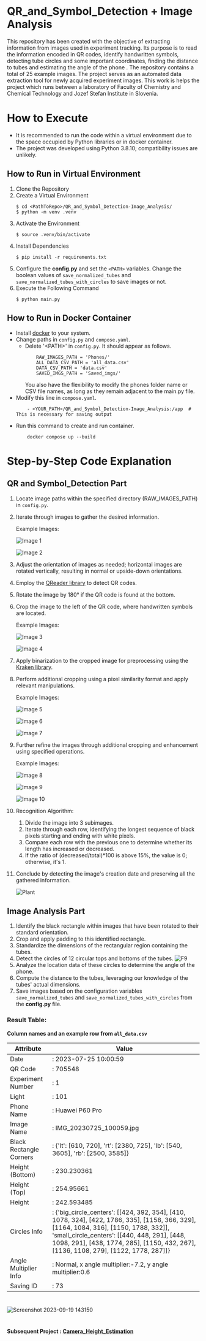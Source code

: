 # QR_and_Symbol_Detection + Image Analysis

This repository has been created with the objective of extracting information from images used in experiment tracking. Its purpose is to read the information encoded in QR codes, identify handwritten symbols, detecting tube circles and some important coordinates, finding the distance to tubes and estimating the angle of the phone . The repository contains a total of 25 example images. The project serves as an automated data extraction tool for newly acquired experiment images. This work is helps the project which runs between a laboratory of Faculty of Chemistry and Chemical Technology and Jozef Stefan Institute in Slovenia.

# How to Execute

- It is recommended to run the code within a virtual environment due to the space occupied by Python libraries or in docker container.
- The project was developed using Python 3.8.10; compatibility issues are unlikely.

## How to Run in Virtual Environment

1. Clone the Repository
2. Create a Virtual Environment
    ```
    $ cd <PathToRepo>/QR_and_Symbol_Detection-Image_Analysis/
    $ python -m venv .venv
    ```
3. Activate the Environment
    ```
    $ source .venv/bin/activate
    ```
4. Install Dependencies
    ```
    $ pip install -r requirements.txt
    ```
5. Configure the **config.py** and set the `<PATH>` variables. Change the boolean values of `save_normalized_tubes` and `save_normalized_tubes_with_circles` to save images or not.
6. Execute the Following Command
    ```
    $ python main.py
    ```
## How to Run in Docker Container

- Install [docker](https://docs.docker.com/engine/install/) to your system.
- Change paths in `config.py` and `compose.yaml`.
    - Delete '\<PATH>' in `config.py`. It should appear as follows.
        ```
            RAW_IMAGES_PATH = 'Phones/'
            ALL_DATA_CSV_PATH = 'all_data.csv'
            DATA_CSV_PATH = 'data.csv'
            SAVED_IMGS_PATH = 'Saved_imgs/'
        ```
        You also have the flexibility to modify the phones folder name or CSV file names, as long as they remain adjacent to the main.py file.
- Modify this line in `compose.yaml`.
    ```
        - <YOUR_PATH>/QR_and_Symbol_Detection-Image_Analysis:/app  # This is necessary for saving output
    ```
- Run this command to create and run container.
    ```
        docker compose up --build
    ```

# Step-by-Step Code Explanation
## QR and Symbol_Detection Part
1. Locate image paths within the specified directory (RAW_IMAGES_PATH) in `config.py`.
2. Iterate through images to gather the desired information.

    Example Images:

    ![Image 1](https://github.com/Alperenlcr/QR_and_Symbol_Detection-Image_Analysis/assets/75525649/f7cc1f7a-bd0c-4463-9882-87b5c5ac6913)

    ![Image 2](https://github.com/Alperenlcr/QR_and_Symbol_Detection-Image_Analysis/assets/75525649/34dc0f95-9e29-400d-ba39-d61f8fe0f1c5)

3. Adjust the orientation of images as needed; horizontal images are rotated vertically, resulting in normal or upside-down orientations.
4. Employ the [QReader library](https://pypi.org/project/qreader/) to detect QR codes.
5. Rotate the image by 180° if the QR code is found at the bottom.
6. Crop the image to the left of the QR code, where handwritten symbols are located.

    Example Images:

    ![Image 3](https://github.com/Alperenlcr/QR_and_Symbol_Detection-Image_Analysis/assets/75525649/bbac2c79-f999-4cb4-8fd3-edebcf810bb9)

    ![Image 4](https://github.com/Alperenlcr/QR_and_Symbol_Detection-Image_Analysis/assets/75525649/29b4fff9-9dce-464d-8723-fa11d4cac8aa)

7. Apply binarization to the cropped image for preprocessing using the [Kraken library](https://pypi.org/project/kraken/).
8. Perform additional cropping using a pixel similarity format and apply relevant manipulations.

    Example Images:

    ![Image 5](https://github.com/Alperenlcr/QR_and_Symbol_Detection-Image_Analysis/assets/75525649/96f90bc1-0105-45a9-805a-f04c863da529)

    ![Image 6](https://github.com/Alperenlcr/QR_and_Symbol_Detection-Image_Analysis/assets/75525649/a8f5a419-1ae8-4883-add5-b2dc4133cb36)

    ![Image 7](https://github.com/Alperenlcr/QR_and_Symbol_Detection-Image_Analysis/assets/75525649/fc9c6be2-a4d5-4304-b6d9-3625afc54ef2)

9. Further refine the images through additional cropping and enhancement using specified operations.

    Example Images:

    ![Image 8](https://github.com/Alperenlcr/QR_and_Symbol_Detection-Image_Analysis/assets/75525649/e07303c6-b77d-44f7-914f-0e4a7df4dff5)

    ![Image 9](https://github.com/Alperenlcr/QR_and_Symbol_Detection-Image_Analysis/assets/75525649/6d5ae016-602a-4715-bcf1-a61492857462)

    ![Image 10](https://github.com/Alperenlcr/QR_and_Symbol_Detection-Image_Analysis/assets/75525649/a65ae55a-4a86-4efc-ba6a-59557ca8ef4d)

10. Recognition Algorithm:

    1. Divide the image into 3 subimages.
    2. Iterate through each row, identifying the longest sequence of black pixels starting and ending with white pixels.
    3. Compare each row with the previous one to determine whether its length has increased or decreased.
    4. If the ratio of (decreased/total)*100 is above 15%, the value is 0; otherwise, it's 1.

11. Conclude by detecting the image's creation date and preserving all the gathered information.

    ![Plant](https://github.com/Alperenlcr/QR_and_Symbol_Detection-Image_Analysis/assets/75525649/e83ba821-851b-4f4d-ab0a-77a45eef0f2c)


## Image Analysis Part

1. Identify the black rectangle within images that have been rotated to their standard orientation.
2. Crop and apply padding to this identified rectangle.
3. Standardize the dimensions of the rectangular region containing the tubes.
4. Detect the circles of 12 circular tops and bottoms of the tubes.
![F9](https://github.com/Alperenlcr/QR_and_Symbol_Detection-Image_Analysis/assets/75525649/2e2e542a-0e87-4d54-a660-65b9fdef3910)
5. Analyze the location data of these circles to determine the angle of the phone.
6. Compute the distance to the tubes, leveraging our knowledge of the tubes' actual dimensions.
7. Save images based on the configuration variables `save_normalized_tubes` and `save_normalized_tubes_with_circles` from the **config.py** file.

### Result Table:
**Column names and an example row from `all_data.csv`**

| Attribute               | Value                   |
|-------------------------|-------------------------|
| Date                    |: 2023-07-25 10:00:59     |
| QR Code                 |: 705548                  |
| Experiment Number       |: 1                       |
| Light                   |: 101                     |
| Phone Name              |: Huawei P60 Pro          |
| Image Name              |: IMG_20230725_100059.jpg |
| Black Rectangle Corners |: {'lt': [610, 720], 'rt': [2380, 725], 'lb': [540, 3605], 'rb': [2500, 3585]} |
| Height (Bottom)         |: 230.230361              |
| Height (Top)            |: 254.95661               |
| Height                  |: 242.593485              |
| Circles Info            |: {'big_circle_centers': [[424, 392, 354], [410, 1078, 324], [422, 1786, 335], [1158, 366, 329], [1164, 1084, 316], [1150, 1788, 332]], 'small_circle_centers': [[440, 448, 291], [448, 1098, 291], [438, 1774, 285], [1150, 432, 267], [1136, 1108, 279], [1122, 1778, 287]]} |
| Angle Multiplier Info   |: Normal, x angle multiplier:-7.2, y angle multiplier:0.6 |
| Saving ID               |: 73                      |
#
![Screenshot 2023-09-19 143150](https://github.com/Alperenlcr/QR_and_Symbol_Detection-Image_Analysis/assets/75525649/6d04704f-8f9e-491d-8762-395bd041e1dd)
#
#### Subsequent Project : [Camera_Height_Estimation](https://github.com/Alperenlcr/Camera_Height_Estimation)

